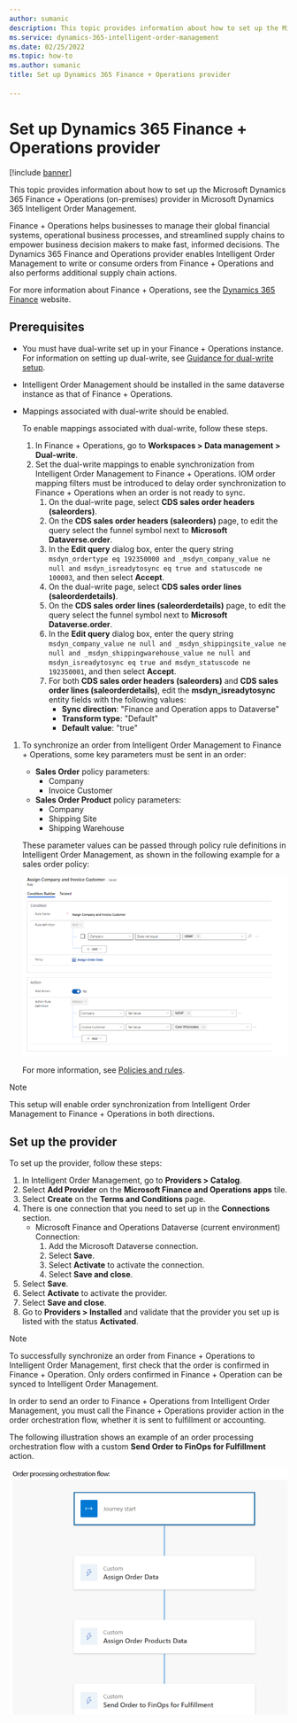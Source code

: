 ```yaml
---
author: sumanic
description: This topic provides information about how to set up the Microsoft Dynamics 365 Finance and Operations (on-premises) provider in Microsoft Dynamics 365 Intelligent Order Management.
ms.service: dynamics-365-intelligent-order-management
ms.date: 02/25/2022
ms.topic: how-to
ms.author: sumanic
title: Set up Dynamics 365 Finance + Operations provider

---
```


# Set up Dynamics 365 Finance + Operations provider

[!include [banner](includes/banner.md)]

This topic provides information about how to set up the Microsoft Dynamics 365 Finance + Operations (on-premises) provider in Microsoft Dynamics 365 Intelligent Order Management.

Finance + Operations helps businesses to manage their global financial systems, operational business processes, and streamlined supply chains to empower business decision makers to make fast, informed decisions. The Dynamics 365 Finance and Operations provider enables Intelligent Order Management to write or consume orders from Finance + Operations and also performs additional supply chain actions.  

For more information about Finance + Operations, see the [Dynamics 365 Finance](https://dynamics.microsoft.com/en-us/finance/overview/) website. 

## Prerequisites 

- You must have dual-write set up in your Finance + Operations instance. For information on setting up dual-write, see [Guidance for dual-write setup](/dynamics365/fin-ops-core/dev-itpro/data-entities/dual-write/connection-setup).
- Intelligent Order Management should be installed in the same dataverse instance as that of Finance + Operations.
- Mappings associated with dual-write should be enabled. 

  To enable mappings associated with dual-write, follow these steps.

  1. In Finance + Operations, go to **Workspaces \> Data management \> Dual-write**.
  1. Set the dual-write mappings to enable synchronization from Intelligent Order Management to Finance + Operations. IOM order mapping filters must be introduced to delay order synchronization to Finance + Operations when an order is not ready to sync.
      1. On the dual-write page, select **CDS sales order headers (saleorders)**.
      1. On the **CDS sales order headers (saleorders)** page, to edit the query select the funnel symbol next to **Microsoft Dataverse.order**.
      1. In the **Edit query** dialog box, enter the query string `msdyn_ordertype eq 192350000 and _msdyn_company_value ne null and msdyn_isreadytosync eq true and statuscode ne 100003`, and then select **Accept**. 
      1. On the dual-write page, select **CDS sales order lines (saleorderdetails)**.
      1. On the **CDS sales order lines (saleorderdetails)** page, to edit the query select the funnel symbol next to **Microsoft Dataverse.order**.
      1. In the **Edit query** dialog box, enter the query string `msdyn_company_value ne null and _msdyn_shippingsite_value ne null and _msdyn_shippingwarehouse_value ne null and msdyn_isreadytosync eq true and msdyn_statuscode ne 192350001`, and then select **Accept**.   
      1. For both **CDS sales order headers (saleorders)** and **CDS sales order lines (saleorderdetails)**, edit the **msdyn_isreadytosync** entity fields with the following values:
          - **Sync direction**: "Finance and Operation apps to Dataverse"
          - **Transform type**: "Default"   
          - **Default value**: "true" 
1. To synchronize an order from Intelligent Order Management to Finance + Operations, some key parameters must be sent in an order: 
    - **Sales Order** policy parameters:
        - Company
        - Invoice Customer
    - **Sales Order Product** policy parameters:
        - Company
        - Shipping Site
        - Shipping Warehouse
   
   These parameter values can be passed through policy rule definitions in Intelligent Order Management, as shown in the following example for a sales order policy:
   
   ![DW Sales Order Entity Mapping](media/SOHeaderPolicy.png)
    
   For more information, see [Policies and rules](policies-rules.md).
   
 > [!NOTE]
 > This setup will enable order synchronization from Intelligent Order Management to Finance + Operations in both directions. 
  
## Set up the provider

To set up the provider, follow these steps: 

1.  In Intelligent Order Management, go to **Providers > Catalog**.
1.  Select **Add Provider** on the **Microsoft Finance and Operations apps** tile.
1.  Select **Create** on the **Terms and Conditions** page.
1.  There is one connection that you need to set up in the **Connections** section.
    - Microsoft Finance and Operations Dataverse (current environment) Connection:
       1. Add the Microsoft Dataverse connection.
       1. Select **Save**.
       1. Select **Activate** to activate the connection.
       1. Select **Save and close**.
1. Select **Save**.
1. Select **Activate** to activate the provider.
1. Select **Save and close**.
1. Go to **Providers \> Installed** and validate that the provider you set up is listed with the status **Activated**.

> [!NOTE]
> To successfully synchronize an order from Finance + Operations to Intelligent Order Management, first check that the order is confirmed in Finance + Operation. Only orders confirmed in Finance + Operation can be synced to Intelligent Order Management.

In order to send an order to Finance + Operations from Intelligent Order Management, you must call the Finance + Operations provider action in the order orchestration flow, whether it is sent to fulfillment or accounting.

The following illustration shows an example of an order processing orchestration flow with a custom **Send Order to FinOps for Fulfillment** action.

![Orchestration flow with a custom Send Order to FinOps for Fulfillment action](media/F&OFlow.png)




